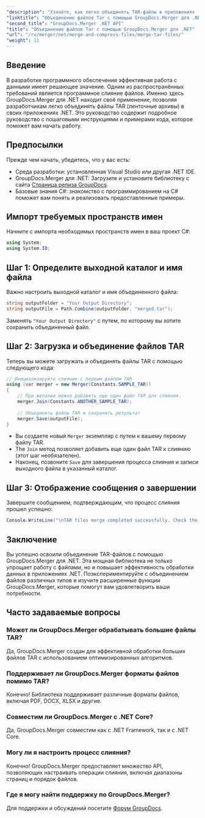 ```yaml
---
"description": "Узнайте, как легко объединять TAR-файлы в приложениях .NET с помощью GroupDocs.Merger. Это руководство предлагает комплексный пошаговый подход с примерами кода."
"linktitle": "Объединение файлов Tar с помощью GroupDocs.Merger для .NET"
"second_title": "GroupDocs.Merger .NET API"
"title": "Объединение файлов Tar с помощью GroupDocs.Merger для .NET"
"url": "/ru/merger/net/merge-and-compress-files/merge-tar-files/"
"weight": 11
---
```


## Введение

В разработке программного обеспечения эффективная работа с данными имеет решающее значение. Одним из распространённых требований является программное слияние файлов. Именно здесь GroupDocs.Merger для .NET находит своё применение, позволяя разработчикам легко объединять файлы TAR (ленточные архивы) в своих приложениях .NET. Это руководство содержит подробное руководство с пошаговыми инструкциями и примерами кода, которое поможет вам начать работу.

## Предпосылки

Прежде чем начать, убедитесь, что у вас есть:

- Среда разработки: установленная Visual Studio или другая .NET IDE.
- GroupDocs.Merger для .NET: Загрузите и установите библиотеку с сайта [Страница релиза GroupDocs](https://releases.groupdocs.com/merger/net/).
- Базовые знания C#: знакомство с программированием на C# поможет вам понять и реализовать предоставленные примеры.

## Импорт требуемых пространств имен

Начните с импорта необходимых пространств имен в ваш проект C#:

```csharp
using System;
using System.IO;
```

## Шаг 1: Определите выходной каталог и имя файла

Важно настроить выходной каталог и имя объединенного файла:

```csharp
string outputFolder = "Your Output Directory";
string outputFile = Path.Combine(outputFolder, "merged.tar");
```

Заменять `"Your Output Directory"` с путем, по которому вы хотите сохранить объединенный файл.

## Шаг 2: Загрузка и объединение файлов TAR

Теперь вы можете загружать и объединять файлы TAR с помощью следующего кода:

```csharp
// Инициализируйте слияние с первым файлом TAR
using (var merger = new Merger(Constants.SAMPLE_TAR))
{
    // При желании можно добавить еще один файл TAR для слияния.
    merger.Join(Constants.ANOTHER_SAMPLE_TAR);
    
    // Объединить файлы TAR и сохранить результат
    merger.Save(outputFile);
}
```

- Вы создаете новый `Merger` экземпляр с путем к вашему первому файлу TAR.
- The `Join` метод позволяет добавить еще один файл TAR к слиянию (этот шаг необязателен).
- Наконец, позвоните `Save` для завершения процесса слияния и записи выходного файла в указанный каталог.

## Шаг 3: Отображение сообщения о завершении

Завершите сообщением, подтверждающим, что процесс слияния прошел успешно:

```csharp
Console.WriteLine("\nTAR files merge completed successfully. Check the output in {0}", outputFolder);
```

## Заключение

Вы успешно освоили объединение TAR-файлов с помощью GroupDocs.Merger для .NET. Эта мощная библиотека не только упрощает работу с файлами, но и повышает эффективность обработки данных в приложениях .NET. Поэкспериментируйте с объединением файлов различных типов и изучите расширенные функции GroupDocs.Merger, которые помогут вам удовлетворить ваши потребности.

## Часто задаваемые вопросы

### Может ли GroupDocs.Merger обрабатывать большие файлы TAR?
Да, GroupDocs.Merger создан для эффективной обработки больших файлов TAR с использованием оптимизированных алгоритмов.

### Поддерживает ли GroupDocs.Merger форматы файлов помимо TAR?
Конечно! Библиотека поддерживает различные форматы файлов, включая PDF, DOCX, XLSX и другие.

### Совместим ли GroupDocs.Merger с .NET Core?
Да, GroupDocs.Merger совместим как с .NET Framework, так и с .NET Core.

### Могу ли я настроить процесс слияния?
Конечно! GroupDocs.Merger предоставляет множество API, позволяющих настраивать операции слияния, включая диапазоны страниц и порядок файлов.

### Где я могу найти поддержку по GroupDocs.Merger?
Для поддержки и обсуждений посетите [Форум GroupDocs](https://forum.groupdocs.com/c/merger/32).